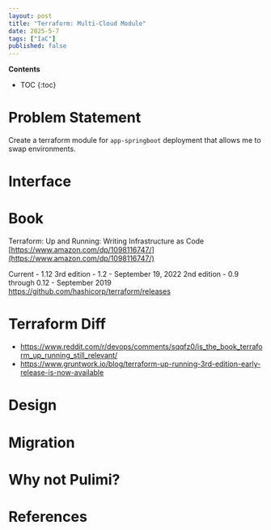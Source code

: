 ```yaml
---
layout: post
title: "Terraform: Multi-Cloud Module"
date: 2025-5-7
tags: ["IaC"]
published: false
---
```


**Contents**
* TOC
{:toc}

# Problem Statement

Create a terraform module for `app-springboot` deployment that allows me to swap environments.

# Interface

# Book

Terraform: Up and Running: Writing Infrastructure as Code
[https://www.amazon.com/dp/1098116747/](https://www.amazon.com/dp/1098116747/)

Current - 1.12
3rd edition - 1.2 - September 19, 2022
2nd edition - 0.9 through 0.12 - September 2019
https://github.com/hashicorp/terraform/releases

# Terraform Diff

* https://www.reddit.com/r/devops/comments/sqqfz0/is_the_book_terraform_up_running_still_relevant/
* https://www.gruntwork.io/blog/terraform-up-running-3rd-edition-early-release-is-now-available

# Design


# Migration


# Why not Pulimi?

# References
[^1]: [][]